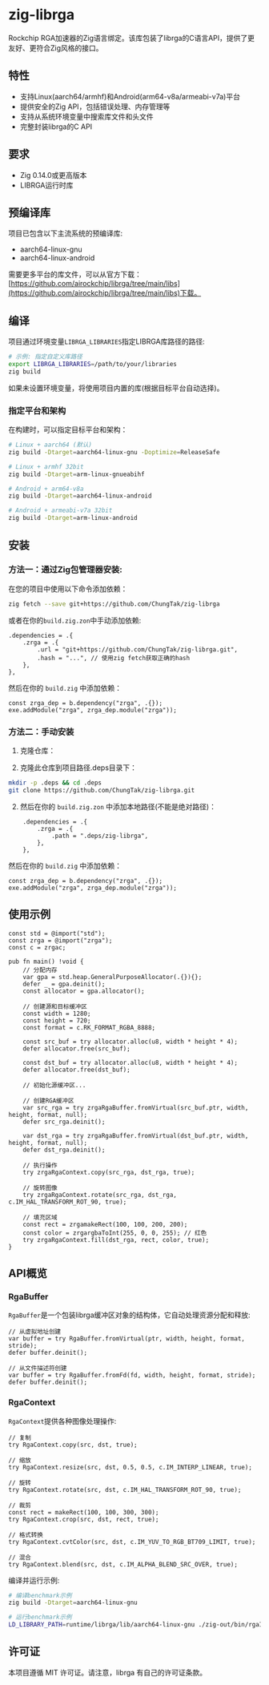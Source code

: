 # zig-librga

Rockchip RGA加速器的Zig语言绑定。该库包装了librga的C语言API，提供了更友好、更符合Zig风格的接口。

## 特性

- 支持Linux(aarch64/armhf)和Android(arm64-v8a/armeabi-v7a)平台
- 提供安全的Zig API，包括错误处理、内存管理等
- 支持从系统环境变量中搜索库文件和头文件
- 完整封装librga的C API

## 要求

- Zig 0.14.0或更高版本
- LIBRGA运行时库

## 预编译库

项目已包含以下主流系统的预编译库:
- aarch64-linux-gnu
- aarch64-linux-android

需要更多平台的库文件，可以从官方下载：[https://github.com/airockchip/librga/tree/main/libs](https://github.com/airockchip/librga/tree/main/libs)下载。


## 编译

项目通过环境变量`LIBRGA_LIBRARIES`指定LIBRGA库路径的路径:

```bash
# 示例: 指定自定义库路径
export LIBRGA_LIBRARIES=/path/to/your/libraries 
zig build
```

如果未设置环境变量，将使用项目内置的库(根据目标平台自动选择)。


### 指定平台和架构

在构建时，可以指定目标平台和架构：

```bash
# Linux + aarch64 (默认)
zig build -Dtarget=aarch64-linux-gnu -Doptimize=ReleaseSafe

# Linux + armhf 32bit
zig build -Dtarget=arm-linux-gnueabihf

# Android + arm64-v8a
zig build -Dtarget=aarch64-linux-android

# Android + armeabi-v7a 32bit
zig build -Dtarget=arm-linux-android
```


## 安装


### 方法一：通过Zig包管理器安装:

在您的项目中使用以下命令添加依赖：

```bash
zig fetch --save git+https://github.com/ChungTak/zig-librga
```

或者在你的`build.zig.zon`中手动添加依赖:

```zig
.dependencies = .{
    .zrga = .{
        .url = "git+https://github.com/ChungTak/zig-librga.git",
        .hash = "...", // 使用zig fetch获取正确的hash
    },
},
```

然后在你的 `build.zig` 中添加依赖：

```zig
const zrga_dep = b.dependency("zrga", .{});
exe.addModule("zrga", zrga_dep.module("zrga"));
```

### 方法二：手动安装

1. 克隆仓库：

1. 克隆此仓库到项目路径.deps目录下：
```bash
mkdir -p .deps && cd .deps
git clone https://github.com/ChungTak/zig-librga.git
```

2. 然后在你的 `build.zig.zon` 中添加本地路径(不能是绝对路径)：
```zig
    .dependencies = .{
        .zrga = .{
            .path = ".deps/zig-librga",
        },
    },
```


然后在你的 `build.zig` 中添加依赖：

```zig
const zrga_dep = b.dependency("zrga", .{});
exe.addModule("zrga", zrga_dep.module("zrga"));
```


## 使用示例

```zig
const std = @import("std");
const zrga = @import("zrga");
const c = zrgac;

pub fn main() !void {
    // 分配内存
    var gpa = std.heap.GeneralPurposeAllocator(.{}){};
    defer _ = gpa.deinit();
    const allocator = gpa.allocator();
    
    // 创建源和目标缓冲区
    const width = 1280;
    const height = 720;
    const format = c.RK_FORMAT_RGBA_8888;
    
    const src_buf = try allocator.alloc(u8, width * height * 4);
    defer allocator.free(src_buf);
    
    const dst_buf = try allocator.alloc(u8, width * height * 4);
    defer allocator.free(dst_buf);
    
    // 初始化源缓冲区...
    
    // 创建RGA缓冲区
    var src_rga = try zrgaRgaBuffer.fromVirtual(src_buf.ptr, width, height, format, null);
    defer src_rga.deinit();
    
    var dst_rga = try zrgaRgaBuffer.fromVirtual(dst_buf.ptr, width, height, format, null);
    defer dst_rga.deinit();
    
    // 执行操作
    try zrgaRgaContext.copy(src_rga, dst_rga, true);
    
    // 旋转图像
    try zrgaRgaContext.rotate(src_rga, dst_rga, c.IM_HAL_TRANSFORM_ROT_90, true);
    
    // 填充区域
    const rect = zrgamakeRect(100, 100, 200, 200);
    const color = zrgargbaToInt(255, 0, 0, 255); // 红色
    try zrgaRgaContext.fill(dst_rga, rect, color, true);
}
```

## API概览

### RgaBuffer

`RgaBuffer`是一个包装librga缓冲区对象的结构体，它自动处理资源分配和释放:

```zig
// 从虚拟地址创建
var buffer = try RgaBuffer.fromVirtual(ptr, width, height, format, stride);
defer buffer.deinit();

// 从文件描述符创建
var buffer = try RgaBuffer.fromFd(fd, width, height, format, stride);
defer buffer.deinit();
```

### RgaContext

`RgaContext`提供各种图像处理操作:

```zig
// 复制
try RgaContext.copy(src, dst, true);

// 缩放
try RgaContext.resize(src, dst, 0.5, 0.5, c.IM_INTERP_LINEAR, true);

// 旋转
try RgaContext.rotate(src, dst, c.IM_HAL_TRANSFORM_ROT_90, true);

// 裁剪
const rect = makeRect(100, 100, 300, 300);
try RgaContext.crop(src, dst, rect, true);

// 格式转换
try RgaContext.cvtColor(src, dst, c.IM_YUV_TO_RGB_BT709_LIMIT, true);

// 混合
try RgaContext.blend(src, dst, c.IM_ALPHA_BLEND_SRC_OVER, true);
```

编译并运行示例:

```bash
# 编译benchmark示例
zig build -Dtarget=aarch64-linux-gnu

# 运行benchmark示例
LD_LIBRARY_PATH=runtime/librga/lib/aarch64-linux-gnu ./zig-out/bin/rgaIm_demo --fill
```

## 许可证

本项目遵循 MIT 许可证。请注意，librga 有自己的许可证条款。

